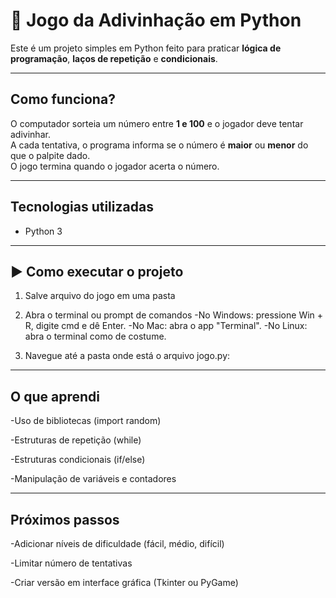 # 🎲 Jogo da Adivinhação em Python

Este é um projeto simples em Python feito para praticar **lógica de programação**, **laços de repetição** e **condicionais**.

---

##  Como funciona?
O computador sorteia um número entre **1 e 100** e o jogador deve tentar adivinhar.  
A cada tentativa, o programa informa se o número é **maior** ou **menor** do que o palpite dado.  
O jogo termina quando o jogador acerta o número.

---

##  Tecnologias utilizadas
- Python 3

---

## ▶️ Como executar o projeto
1. Salve  arquivo do jogo em uma pasta

2. Abra o terminal ou prompt de comandos
   -No Windows: pressione Win + R, digite cmd e dê Enter.
   -No Mac: abra o app "Terminal".
   -No Linux: abra o terminal como de costume.
3. Navegue até a pasta onde está o arquivo jogo.py:
---

## O que aprendi

-Uso de bibliotecas (import random)

-Estruturas de repetição (while)

-Estruturas condicionais (if/else)

-Manipulação de variáveis e contadores

---

## Próximos passos

-Adicionar níveis de dificuldade (fácil, médio, difícil)

-Limitar número de tentativas

-Criar versão em interface gráfica (Tkinter ou PyGame)
